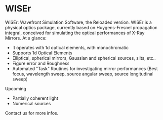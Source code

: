 # WISEr
WISEr: Wavefront Simulation Software, the Reloaded version. 
WISEr is a physical optics package, currently based on Huygens-Fresnel propagation integral, conceived for simulating the optical performances of X-Ray Mirrors. 
At a glance:
- It operates with 1d optical elements, with monochromatic 
- Supports 1d Optical Elements
- Elliptical, spherical mirrors, Gaussian and spherical sources, slits, etc..
- Figure error and Roughness
- Automated "Task" Routines for investigating mirror performances (Best focus, wavelength sweep, source angular sweep, source longitudinal sweep)  

Upcoming
- Partially coherent light
- Numerical sources

Contact us for more infos.
